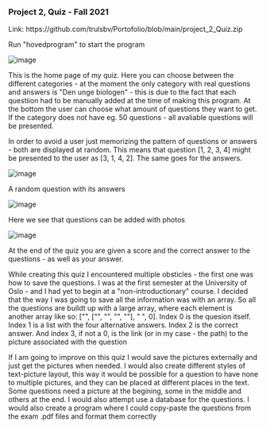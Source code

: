 <h3>Project 2, Quiz - Fall 2021</h3>
Link: https://github.com/trulsbv/Portofolio/blob/main/project_2_Quiz.zip

Run "hovedprogram" to start the program



![image](https://media.github.uio.no/user/8067/files/d9410081-6bec-4b5c-afe1-bff119ae9aac)

This is the home page of my quiz. Here you can choose between the different categories - at the moment the only category with real questions and answers is "Den unge biologen" - this is due to the fact that each questiion had to be manually added at the time of making this program. At the bottom the user can choose what amount of questions they want to get. If the category does not have eg. 50 questions - all avaliable questions will be presented.

In order to avoid a user just memorizing the pattern of questions or answers - both are displayed at random. This means that question [1, 2, 3, 4] might be presented to the user as [3, 1, 4, 2]. The same goes for the answers.

![image](https://media.github.uio.no/user/8067/files/744f6b63-716a-458c-a6e9-69fb98afdfcc)

A random question with its answers 

![image](https://media.github.uio.no/user/8067/files/b5196679-fb98-4c41-a84d-01218d957e79)

Here we see that questions can be added with photos

![image](https://media.github.uio.no/user/8067/files/c05ccba7-ca99-43a7-9f4e-0453d924d1cd)

At the end of the quiz you are given a score and the correct answer to the questions - as well as your answer.

While creating this quiz I encountered multiple obsticles - the first one was how to save the questions. I was at the first semester at the University of Oslo - and I had yet to begin at a "non-introductionary" course. I decided that the way I was going to save all the information was with an array. So all the questions are buildt up with a large array, where each element is another array like so: ["", ["", "", "", ""], " ", 0]. 
Index 0 is the quesion itself. 
Index 1 is a list with the four alternative answers. 
Index 2 is the correct answer.
And index 3, if not a 0, is the link (or in my case - the path) to the picture associated with the question


If I am going to improve on this quiz I would save the pictures externally and just get the pictures when needed. I would also create different styles of text-picture layout, this way it would be possible for a question to have none to multiple pictures, and they can be placed at different places in the text. Some questions need a picture at the begining, some in the middle and others at the end. I would also attempt use a database for the questions. I would also create a program where I could copy-paste the questions from the exam .pdf files and format them correctly
